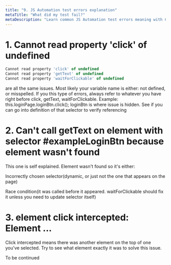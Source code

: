 ```yaml
---
title: "9. JS Automation test errors explanation"
metaTitle: "What did my test fail?"
metaDescription: "Learn common JS Automation test errors meaning with Codemify"
---
```


# 1. Cannot read property 'click' of undefined
```javascript
Cannot read property 'click' of undefined
Cannot read property 'getText' of undefined
Cannot read property 'waitForClickable' of undefined
```
are all the same issues. Most likely your variable name is either: not defined, or misspelled.
If you this type of errors, always refer to whatever you have right before click, getText, waitForClickable.
Example: this.loginPage.loginBtn.click();
loginBtn is where issue is hidden. See if you can go into definition of that selector to verify referencing

# 2. Can't call getText on element with selector #exampleLoginBtn because element wasn't found
This one is self explained. Element wasn't found so it's either: 

Incorrectly chosen selector(dynamic, or just not the one that appears on the page) 

Race condition(it was called before it appeared. waitForClickable should fix it unless you need to update selector itself)

# 3. element click intercepted: Element ...

Click intercepted means there was another element on the top of one you've selected. Try to see what element exactly it was to solve this issue.


To be continued
